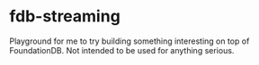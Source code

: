 # fdb-streaming
Playground for me to try building something interesting on top of FoundationDB. Not intended to be used for anything serious.
